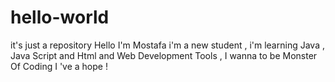 # hello-world
it's just a repository
Hello I'm Mostafa i'm a new student , i'm learning Java , Java Script and Html and Web Development Tools , I wanna to be Monster Of Coding
I 've a hope ! 
